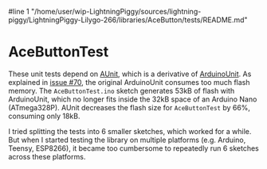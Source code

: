 #line 1 "/home/user/wip-LightningPiggy/sources/lightning-piggy/LightningPiggy-Lilygo-266/libraries/AceButton/tests/README.md"
# AceButtonTest

These unit tests depend on
[AUnit](https://github.com/bxparks/AUnit), which is a derivative of
[ArduinoUnit](https://github.com/mmurdoch/arduinounit). As explained
in [issue #70](https://github.com/mmurdoch/arduinounit/issues/70),
the original ArduinoUnit consumes too much flash memory. The `AceButtonTest.ino`
sketch generates 53kB of flash with ArduinoUnit, which no longer fits
inside the 32kB space of an Arduino Nano (ATmega328P). AUnit
decreases the flash size for `AceButtonTest` by 66%, consuming only
18kB.

I tried splitting the tests into 6 smaller sketches, which worked for a while.
But when I started testing the library on multiple platforms (e.g. Arduino,
Teensy, ESP8266), it became too cumbersome to repeatedly run 6 sketches across
these platforms.
